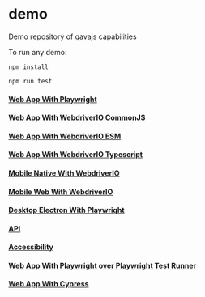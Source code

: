 # demo
Demo repository of qavajs capabilities

To run any demo:

```
npm install
```

```
npm run test
```

#### [Web App With Playwright](web-playwright-v2)
#### [Web App With WebdriverIO CommonJS](web-wdio-v2)
#### [Web App With WebdriverIO ESM](web-wdio-esm)
#### [Web App With WebdriverIO Typescript](web-wdio-typescript)
#### [Mobile Native With WebdriverIO](mobile-native)
#### [Mobile Web With WebdriverIO](mobile-web)
#### [Desktop Electron With Playwright](electron-playwright)
#### [API](web-api)
#### [Accessibility](accessibility-axe)
#### [Web App With Playwright over Playwright Test Runner](playwright-runner-v2)
#### [Web App With Cypress](cypress-v2)
